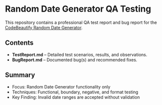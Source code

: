 # Random Date Generator QA Testing

This repository contains a professional QA test report and bug report for the 
[CodeBeautify Random Date Generator](https://codebeautify.org/generate-random-date).

## Contents
- **TestReport.md** – Detailed test scenarios, results, and observations.
- **BugReport.md** – Documented bug(s) and recommended fixes.

## Summary
- Focus: Random Date Generator functionality only
- Techniques: Functional, boundary, negative, and format testing
- Key Finding: Invalid date ranges are accepted without validation

